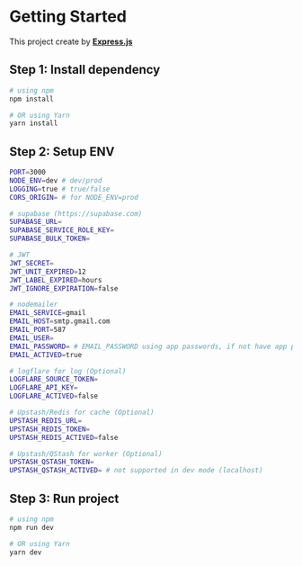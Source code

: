 # Getting Started

This project create by [**Express.js**](https://expressjs.com)

## Step 1: Install dependency

```bash
# using npm
npm install

# OR using Yarn
yarn install
```

## Step 2: Setup ENV

```bash
PORT=3000
NODE_ENV=dev # dev/prod
LOGGING=true # true/false
CORS_ORIGIN= # for NODE_ENV=prod

# supabase (https://supabase.com)
SUPABASE_URL=
SUPABASE_SERVICE_ROLE_KEY=
SUPABASE_BULK_TOKEN=

# JWT
JWT_SECRET=
JWT_UNIT_EXPIRED=12
JWT_LABEL_EXPIRED=hours
JWT_IGNORE_EXPIRATION=false

# nodemailer
EMAIL_SERVICE=gmail
EMAIL_HOST=smtp.gmail.com
EMAIL_PORT=587
EMAIL_USER=
EMAIL_PASSWORD= # EMAIL_PASSWORD using app passwords, if not have app passwords, click here : https://myaccount.google.com/apppasswords
EMAIL_ACTIVED=true

# logflare for log (Optional)
LOGFLARE_SOURCE_TOKEN=
LOGFLARE_API_KEY=
LOGFLARE_ACTIVED=false

# Upstash/Redis for cache (Optional)
UPSTASH_REDIS_URL=
UPSTASH_REDIS_TOKEN=
UPSTASH_REDIS_ACTIVED=false

# Upstash/QStash for worker (Optional)
UPSTASH_QSTASH_TOKEN=
UPSTASH_QSTASH_ACTIVED= # not supported in dev mode (localhost)
```

## Step 3: Run project

```bash
# using npm
npm run dev

# OR using Yarn
yarn dev
```